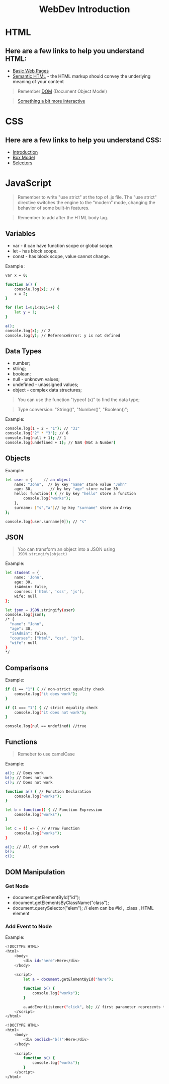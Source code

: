 <p align="center">
    <h1 align="center">WebDev Introduction</h1>
</p>

# HTML

## Here are a few links to help you understand HTML: 

* [Basic Web Pages](https://internetingishard.com/html-and-css/basic-web-pages/)
* [Semantic HTML](https://internetingishard.com/html-and-css/semantic-html/) - the HTML markup should convey the underlying meaning of your content

> Remember [DOM](https://developer.mozilla.org/en-US/docs/Web/API/Document_Object_Model/Introduction) (Document Object Model) 

> [Something a bit more interactive](https://www.codecademy.com/tracks/web)

# CSS

## Here are a few links to help you understand CSS:

* [Introduction](https://internetingishard.com/html-and-css/hello-css/)
* [Box Model](https://internetingishard.com/html-and-css/css-box-model/)
* [Selectors](https://internetingishard.com/html-and-css/css-selectors/)

# JavaScript 

> Remember to write "use strict" at the top of .js file. The "use strict" directive switches the engine to the “modern” mode, changing the behavior of some built-in features.

> Remember to add <script src="/path/to/script.js"></script> after the HTML body tag.

## Variables

* var - it can have function scope or global scope.
* let - has block scope.
* const -  has block scope, value cannot change.

Example : 

```bash
var x = 0;

function a() {
    console.log(x); // 0
    x = 2;
}

for (let i=0;i<10;i++) {
    let y = 1;
}

a();
console.log(x); // 2
console.log(y); // ReferenceError: y is not defined
```

## Data Types

* number;
* string;
* boolean;
* null - unknown values;
* undefined - unassigned values;
* object - complex data structures;

> You can use the function "typeof (x)" to find the data type;

> Type conversion: "String()", "Number()", "Boolean()";

Example:

```bash
console.log(1 + 2 + "1"); // "31"
console.log("2" * "3"); // 6
console.log(null + 1); // 1
console.log(undefined + 1); // NaN (Not a Number)
```

## Objects

Example:

```bash
let user = {     // an object
    name: "John",  // by key "name" store value "John"
    age: 30,        // by key "age" store value 30
    hello: function() { // by key "hello" store a function
        console.log("works"); 
    },
    surname: ["s","a"]// by key "surname" store an Array
};

console.log(user.surname[0]); // "s"
```

## JSON

> Yoo can transform an object into a JSON using `JSON.stringify(object)`

Example: 

```bash
let student = {
    name: 'John',
    age: 30,
    isAdmin: false,
    courses: ['html', 'css', 'js'],
    wife: null
};

let json = JSON.stringify(user)
console.log(json);
/* {
  "name": "John",
  "age": 30,
  "isAdmin": false,
  "courses": ["html", "css", "js"],
  "wife": null
}
*/
```

## Comparisons

Example:

```bash
if (1 == "1") { // non-strict equality check
    console.log("it does work");
}

if (1 === "1") { // strict equality check
    console.log("it does not work");
}

console.log(nul == undefined) //true
```

## Functions

> Remeber to use camelCase

Example:

```bash
a(); // Does work
b(); // Does not work
c(); // Does not work

function a() { // Function Declaration
    console.log("works");
}

let b = function() { // Function Expression
    console.log("works");
}

let c = () => { // Arrow Function
    console.log("works");
}

a(); // All of them work
b();
c();
```

## DOM Manipulation

### Get Node

* document.getElementById("id");
* document.getElementsByClassName("class");
* document.querySelector("elem"); // elem can be #id , .class , HTML element

### Add Event to Node 

Example:

```bash
<!DOCTYPE HTML>
<html>
    <body>
        <div id="here">Here</div>
    </body>
    
    <script>
        let a = document.getElementById("here");

        function b() {
            console.log("works");
        }

        a.addEventListener("click", b); // first parameter reprezents the action type, the second reprezents the function to be called
    </script>
</html>
```

```bash
<!DOCTYPE HTML>
<html>
    <body>
        <div onclick="b()">Here</div>
    </body>
    
    <script>
        function b() {
            console.log("works");
        }
    </script>
</html>
```
